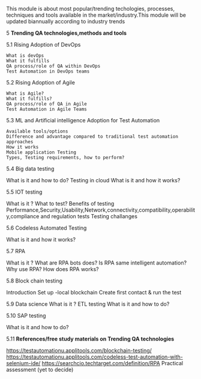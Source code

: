 This module is about most popular/trending techologies, processes, techniques and tools available in the market/industry.This module will be updated biannually according to industry trends

5	**Trending QA technologies,methods and tools**

5.1 Rising Adoption  of DevOps 

    What is devOps
    What it fulfills
    QA process/role of QA within DevOps
    Test Automation in DevOps teams

5.2 Rising Adoption of Agile

    What is Agile?
    What it fulfills?
    QA process/role of QA in Agile
    Test Automation in Agile Teams

5.3 ML and Artificial intelligence Adoption for Test Automation

    Available tools/options
    Difference and advantage compared to traditional test automation approaches
    How it works
    Mobile application Testing
    Types, Testing requirements, how to perform?

5.4 Big data testing

   What is it and how to do?
   Testing in cloud
   What is it and how it works?

5.5 IOT testing

   What is it ? What to test?
   Benefits of testing
   Performance,Security,Usability,Network,connectivity,compatibility,operability,compliance and regulation tests
   Testing challanges

5.6 Codeless Automated Testing

   What is it and how it works?

5.7 RPA

  What is it ?
  What are RPA bots does?
  Is RPA same intelligent automation?
  Why use RPA?
  How does RPA works?

5.8 Block chain testing

  Introduction
  Set up -local blockchain
  Create first contact & run the test

5.9 Data science
  What is it ?
  ETL testing
  What is it and how to do?

5.10 SAP testing

  What is it and how to do?

5.11 **References/free study materials on Trending QA technologies**

https://testautomationu.applitools.com/blockchain-testing/
https://testautomationu.applitools.com/codeless-test-automation-with-selenium-ide/
https://searchcio.techtarget.com/definition/RPA
Practical assessment (yet to decide)
